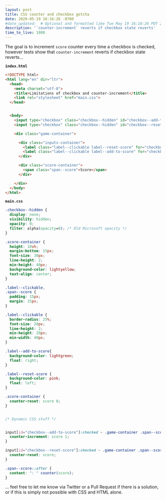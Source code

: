 ```yaml
---
layout: post
title: CSS counter and checkbox gotcha
date: 2020-05-19 16:16:26 -0700
#date_updated:  # Optional and formatted like Tue May 19 16:16:26 PDT 2020 above
description: '`counter-increment` reverts if checkbox state reverts'
time_to_live: 1800
---
```




The goal is to increment `score` counter every time a checkbox is checked, however tests show that `counter-increment` reverts if checkbox state reverts...


**`index.html`**


```html
<!DOCTYPE html>
<html lang="en" dir="ltr">
  <head>
    <meta charset="utf-8">
    <title>Limitations of checkbox and counter-increment</title>
    <link rel="stylesheet" href="main.css">
  </head>


  <body>
    <input type="checkbox" class="checkbox--hidden" id="checkbox--add-to-score">
    <input type="checkbox" class="checkbox--hidden" id="checkbox--reset-score">

    <div class="game-container">

      <div class="inputs-container">
        <label class="label--clickable label--reset-score" for="checkbox--reset-score">Reset Score</label>
        <label class="label--clickable label--add-to-score" for="checkbox--add-to-score">Click Me!</label>
      </div>

      <div class="score-container">
        <span class="span--score">Score</span>
      </div>

    </div>
  </body>
</html>
```


**`main.css`**


```css
.checkbox--hidden {
  display: none;
  visibility: hidden;
  opacity: 0;
  filter: alpha(opacity=0); /* Old Microsoft opacity */
}

.score-container {
  height: 10vh;
  margin-bottom: 15px;
  font-size: 30px;
  line-height: 2;
  min-height: 40px;
  background-color: lightyellow;
  text-align: center;
}

.label--clickable,
.span--score {
  padding: 15px;
  margin: 15px;
}

.label--clickable {
  border-radius: 25%;
  font-size: 20px;
  line-height: 2;
  min-height: 20px;
  min-width: 40px;
}

.label--add-to-score{
  background-color: lightgreen;
  float: right;
}

.label--reset-score {
  background-color: pink;
  float: left;
}

.score-container {
  counter-reset: score 0;
}


/* Dynamic CSS stuff */


input[id="checkbox--add-to-score"]:checked ~ .game-container .span--score {
  counter-increment: score 1;
}

input[id="checkbox--reset-score"]:checked ~ .game-container .span--score {
  counter-reset: score;
}

.span--score::after {
  content: ": " counter(score);
}
```


... feel free to let me know via Twitter or a Pull Request if there is a solution, or if this is simply not possible with CSS and HTML alone.

